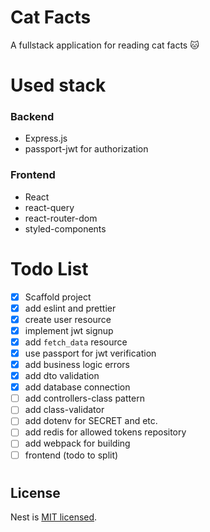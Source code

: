 Cat Facts
=================

A fullstack application for reading cat facts 🐱

# Used stack

### Backend
- Express.js
- passport-jwt for authorization

### Frontend
- React
- react-query
- react-router-dom
- styled-components

# Todo List
- [x] Scaffold project
- [x] add eslint and prettier
- [x] create user resource
- [x] implement jwt signup
- [x] add `fetch_data` resource
- [x] use passport for jwt verification
- [x] add business logic errors
- [x] add dto validation
- [x] add database connection
- [ ] add controllers-class pattern
- [ ] add class-validator
- [ ] add dotenv for SECRET and etc.
- [ ] add redis for allowed tokens repository
- [ ] add webpack for building
- [ ] frontend (todo to split)

# 


## License

Nest is [MIT licensed](LICENSE).
